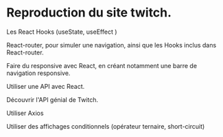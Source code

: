 # Reproduction du site twitch.

Les React Hooks (useState, useEffect )

React-router, pour simuler une navigation, ainsi que les Hooks inclus dans React-router.

Faire du responsive avec React, en créant notamment une barre de navigation responsive.

Utiliser une API avec React.

Découvrir l'API génial de Twitch.

Utiliser Axios

Utiliser des affichages conditionnels (opérateur ternaire, short-circuit)

